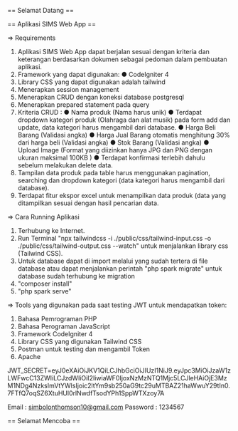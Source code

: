 == Selamat Datang ==

== Aplikasi SIMS Web App ==

=> Requirements

1. Aplikasi SIMS Web App dapat berjalan sesuai dengan kriteria dan keterangan berdasarkan dokumen sebagai pedoman dalam pembuatan aplikasi.
2. Framework yang dapat digunakan:
   ● CodeIgniter 4
3. Library CSS yang dapat digunakan adalah tailwind
4. Menerapkan session management
5. Menerapkan CRUD dengan koneksi database postgresql
6. Menerapkan prepared statement pada query
7. Kriteria CRUD :
   ● Nama produk (Nama harus unik)
   ● Terdapat dropdown kategori produk (Olahraga dan alat musik) pada form add dan
   update, data kategori harus mengambil dari database.
   ● Harga Beli Barang (Validasi angka)
   ● Harga Jual Barang otomatis menghitung 30% dari harga beli (Validasi angka)
   ● Stok Barang (Validasi angka)
   ● Upload Image (Format yang diizinkan hanya JPG dan PNG dengan ukuran maksimal
   100KB )
   ● Terdapat konfirmasi terlebih dahulu sebelum melakukan delete data.
8. Tampilan data produk pada table harus menggunakan pagination, searching dan dropdown kategori (data kategori harus mengambil dari database).
9. Terdapat fitur ekspor excel untuk menampilkan data produk (data yang ditampilkan sesuai dengan hasil pencarian data.

=> Cara Running Aplikasi

1. Terhubung ke Internet.
2. Run Terminal "npx tailwindcss -i ./public/css/tailwind-input.css -o ./public/css/tailwind-output.css --watch" untuk menjalankan library css (Tailwind CSS).
3. Untuk database dapat di import melalui yang sudah tertera di file database atau dapat menjalankan perintah "php spark migrate" untuk database sudah terhubung ke migration
4. "composer install"
5. "php spark serve"

=> Tools yang digunakan pada saat testing JWT untuk mendapatkan token:

1. Bahasa Pemrograman PHP
2. Bahasa Perograman JavaScript
3. Framework CodeIgniter 4
4. Library CSS yang digunakan Tailwind CSS
5. Postman untuk testing dan mengambil Token
6. Apache

<!-- Xample Json Web Token .env -->

JWT_SECRET=eyJ0eXAiOiJKV1QiLCJhbGciOiJIUzI1NiJ9.eyJpc3MiOiJzaW1zLWFwcC13ZWIiLCJzdWIiOiI2IiwiaWF0IjoxNzMzNTQ1Mjc5LCJleHAiOjE3MzM1NDg4NzksImVtYWlsIjoic2ltYm9sb250aG9tc29uMTBAZ21haWwuY29tIn0.7FTfQ7oqSZ6XtuHUl0rlNwdfTsodYPh1SppWTXzoy7A

<!-- Email dan Password Test dari Database yang tersedia -->

Email : simbolonthomson10@gmail.com
Password : 1234567

== Selamat Mencoba ==
